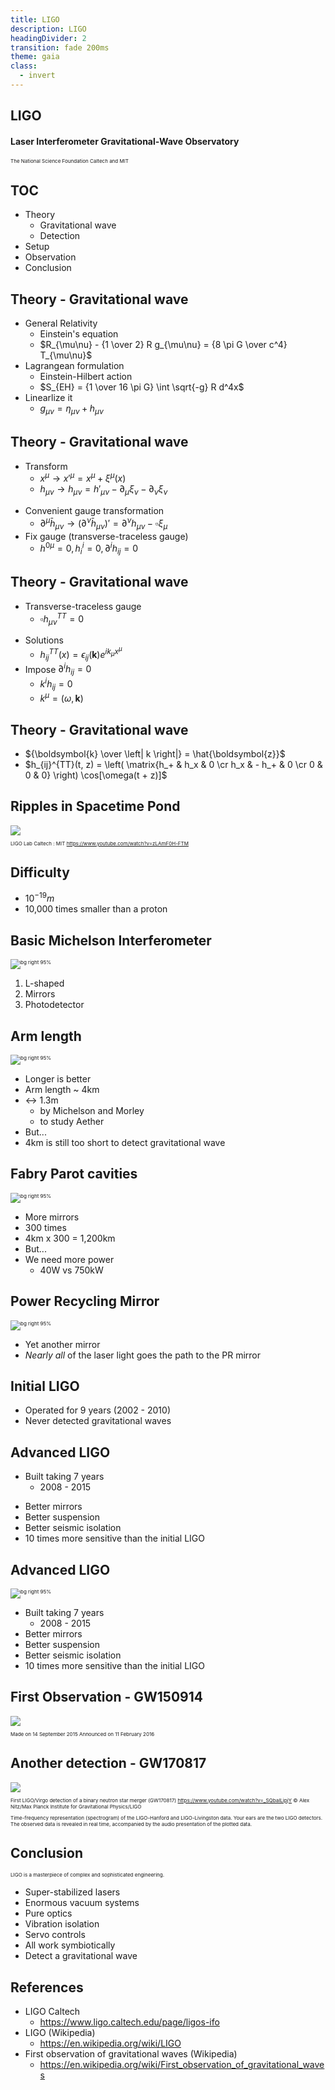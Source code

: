 ```yaml
---
title: LIGO
description: LIGO
headingDivider: 2
transition: fade 200ms
theme: gaia
class:
  - invert
---
```


## LIGO

<!-- _class: lead invert -->

#### Laser Interferometer Gravitational-Wave Observatory

The National Science Foundation
Caltech and MIT



## TOC

<style>
  section { background-color: "#ccaa00"; }
  section.lead h1 { text-align: center; }
</style>

- Theory
    - Gravitational wave
    - Detection
- Setup
- Observation
- Conclusion


## Theory - Gravitational wave

* General Relativity
    - Einstein's equation
    - $R_{\mu\nu} - {1 \over 2} R g_{\mu\nu} = {8 \pi G \over c^4} T_{\mu\nu}$
* Lagrangean formulation
    - Einstein-Hilbert action
    - $S_{EH} = {1 \over 16 \pi G} \int \sqrt{-g} R d^4x$
* Linearlize it
    - $g_{\mu\nu} = \eta_{\mu\nu} + h_{\mu\nu}$

## Theory - Gravitational wave

- Transform
    - $x^\mu \longrightarrow x'^\mu = x^\mu + \xi^\mu(x)$
    - $h_{\mu\nu} \longrightarrow h_{\mu\nu} = h'_{\mu\nu} - \partial_\mu \xi_\nu - \partial_\nu \xi_\nu$
* Convenient gauge transformation
    - $\partial^\mu \bar{h}_{\mu\nu} \longrightarrow (\partial^\nu \bar{h}_{\mu\nu})' = \partial^\nu h_{\mu\nu} - \square\xi_\mu$
* Fix gauge (transverse-traceless gauge)
    - $h^{0 \mu} = 0, h^i_i = 0, \partial^i h_{ij} = 0$

## Theory - Gravitational wave

- Transverse-traceless gauge
    - $\square h_{\mu\nu}^{TT} = 0$
* Solutions
    - $h_{ij}^{TT}(x) = \epsilon_{ij}(\boldsymbol{k})e^{i k_\mu x^\mu}$
* Impose $\partial^i h_{ij} = 0$
    - $k^i h_{ij} = 0$
    - $k^\mu = (\omega, \boldsymbol{k})$

## Theory - Gravitational wave

- ${\boldsymbol{k} \over \left| k \right|} = \hat{\boldsymbol{z}}$
- $h_{ij}^{TT}(t, z) = \left( \matrix{h_+ & h_x & 0 \cr h_x & - h_+ & 0 \cr 0 & 0 & 0} \right) \cos[\omega(t + z)]$


## Ripples in Spacetime Pond

<style scoped>
  img {
      display: block;
      margin: auto;
  }
  p {
      font-size: 0.5rem;
  }
</style>

[![](Ripples_in_Spacetime_Pond.jpg)](Ripples_in_Spacetime_Pond.mp4)


LIGO Lab Caltech : MIT
https://www.youtube.com/watch?v=zLAmF0H-FTM

## Difficulty

- $10^{-19}m$
- 10,000 times smaller than a proton

## Basic Michelson Interferometer

![bg right 95%](Basic_michelson_labeled.jpg)

1) L-shaped
2) Mirrors
3) Photodetector

## Arm length

![bg right 95%](Basic_michelson_labeled.jpg)

* Longer is better
* Arm length ~ 4km
* <-> 1.3m
    - by Michelson and Morley
    - to study Aether
* But...
* 4km is still too short to detect gravitational wave


## Fabry Parot cavities

![bg right 95%](Basic_michelson_with_FP_labeled.jpg)

* More mirrors
* 300 times
* 4km x 300 = 1,200km
* But...
* We need more power
    - 40W vs 750kW

## Power Recycling Mirror

![bg right 95%](Basic_michelson_with_FP_and_PR_labeled.jpg)

* Yet another mirror
* _Nearly all_ of the laser light goes the path to the PR mirror

## Initial LIGO

- Operated for 9 years (2002 - 2010)
- Never detected gravitational waves

## Advanced LIGO

- Built taking 7 years
    -  2008 - 2015
* Better mirrors
* Better suspension
* Better seismic isolation
* 10 times more sensitive than the initial LIGO

## Advanced LIGO

![bg right 95%](iLIGO_vs_aLIGO_susp_comparison_w_caption.jpg)

- Built taking 7 years
    - 2008 - 2015
- Better mirrors
- Better suspension
- Better seismic isolation
- 10 times more sensitive than the initial LIGO

## First Observation - GW150914

<style scoped>
  img { display: block; margin: auto; }
  p { font-size: 0.5rem; }
</style>

![](LIGO_measurement_of_gravitational_waves.png)

Made on 14 September 2015
Announced on 11 February 2016

## Another detection - GW170817

<style scoped>
  img { display: block; margin: auto; }
  p { font-size: 0.5rem; }
</style>

[![](First_LIGO_Virgo_detection.jpg)](First_LIGO_Virgo_detection_of_a_binary_neutron_star_merger.mp4)


First LIGO/Virgo detection of a binary neutron star merger (GW170817)
https://www.youtube.com/watch?v=_SQbaILipjY
© Alex Nitz/Max Planck Institute for Gravitational Physics/LIGO

Time-frequency representation (spectrogram) of the LIGO-Hanford and LIGO-Livingston data. Your ears are the two LIGO detectors. The observed data is revealed in real time, accompanied by the audio presentation of the plotted data.


## Conclusion

LIGO is a masterpiece of complex and sophisticated engineering.

* Super-stabilized lasers
* Enormous vacuum systems
* Pure optics
* Vibration isolation
* Servo controls
* All work symbiotically
* Detect a gravitational wave

## References

- LIGO Caltech
    - https://www.ligo.caltech.edu/page/ligos-ifo
- LIGO (Wikipedia)
    - https://en.wikipedia.org/wiki/LIGO
- First observation of gravitational waves (Wikipedia)
    - https://en.wikipedia.org/wiki/First_observation_of_gravitational_waves
